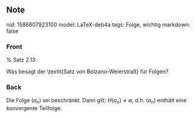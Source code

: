 ## Note
nid: 1586607923100
model: LaTeX-deb4a
tags: Folge, wichtig
markdown: false

### Front
% Satz 2.13 <div>
</div><div>Was besagt der \textit{<span>Satz von Bolzano-Weierstraß</span><span>} für Folgen?</span></div>

### Back
Die Folge $\left(a_{n}\right)$ sei beschränkt. Dann gilt: $H\left(a_{n}\right) \neq \emptyset,$ d.h. $\left(a_{n}\right)$ enthält eine konvergente Teilfolge.
